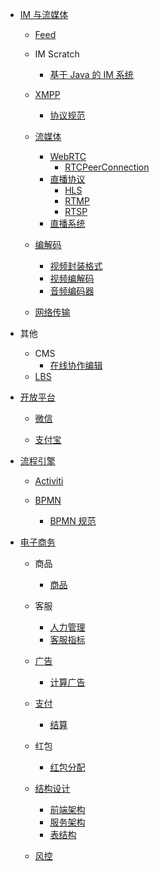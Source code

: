   - [IM 与流媒体](/IM%20与流媒体/README.md)
    - [Feed](/IM%20与流媒体/Feed/README.md)
      
    - IM Scratch
      - [基于 Java 的 IM 系统](/IM%20与流媒体/IM%20Scratch/基于%20Java%20的%20IM%20系统.md)
    - [XMPP](/IM%20与流媒体/XMPP/README.md)
      - [协议规范](/IM%20与流媒体/XMPP/协议规范.md)
    - [流媒体](/IM%20与流媒体/流媒体/README.md)
      - [WebRTC](/IM%20与流媒体/流媒体/WebRTC/README.md)
        - [RTCPeerConnection](/IM%20与流媒体/流媒体/WebRTC/RTCPeerConnection.md)
      - [直播协议](/IM%20与流媒体/流媒体/直播协议/README.md)
        - [HLS](/IM%20与流媒体/流媒体/直播协议/HLS.md)
        - [RTMP](/IM%20与流媒体/流媒体/直播协议/RTMP.md)
        - [RTSP](/IM%20与流媒体/流媒体/直播协议/RTSP.md)
      - [直播系统](/IM%20与流媒体/流媒体/直播系统/README.md)
        
    - [编解码](/IM%20与流媒体/编解码/README.md)
      - [视频封装格式](/IM%20与流媒体/编解码/视频封装格式.md)
      - [视频编解码](/IM%20与流媒体/编解码/视频编解码.md)
      - [音频编码器](/IM%20与流媒体/编解码/音频编码器.md)
    - [网络传输](/IM%20与流媒体/网络传输/README.md)
      
  - 其他
    - CMS
      - [在线协作编辑](/其他/CMS/在线协作编辑.md)
    - [LBS](/其他/LBS/README.md)
      
  - [开放平台](/开放平台/README.md)
    - [微信](/开放平台/微信/README.md)
      
    - [支付宝](/开放平台/支付宝/README.md)
      
  - [流程引擎](/流程引擎/README.md)
    - [Activiti](/流程引擎/Activiti/README.md)
      
    - [BPMN](/流程引擎/BPMN/README.md)
      - [BPMN 规范](/流程引擎/BPMN/BPMN%20规范.md)
  - [电子商务](/电子商务/README.md)
    - 商品
      - [商品](/电子商务/商品/商品.md)
    - 客服
      - [人力管理](/电子商务/客服/人力管理.md)
      - [客服指标](/电子商务/客服/客服指标.md)
    - [广告](/电子商务/广告/README.md)
      - [计算广告](/电子商务/广告/计算广告.md)
    - [支付](/电子商务/支付/README.md)
      - [结算](/电子商务/支付/结算/README.md)
        
    - 红包
      - [红包分配](/电子商务/红包/红包分配.md)
    - [结构设计](/电子商务/结构设计/README.md)
      - [前端架构](/电子商务/结构设计/前端架构.md)
      - [服务架构](/电子商务/结构设计/服务架构.md)
      - [表结构](/电子商务/结构设计/表结构.md)
    - [风控](/电子商务/风控/README.md)
      